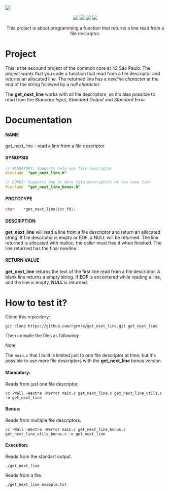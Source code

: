 <img align="center" src="https://royalbox.com.br/github/get_next_line_banner.png">
<p align="center">
   <img src="https://img.shields.io/github/languages/code-size/rgrmra/get_next_line?color=blue&style=for-the-badge" />
   <img src="https://img.shields.io/github/languages/top/rgrmra/get_next_line?color=blue&style=for-the-badge" />
   <img src="https://img.shields.io/github/last-commit/rgrmra/get_next_line?color=blue&style=for-the-badge" />
   <img src="https://img.shields.io/github/license/rgrmra/get_next_line?color=blue&style=for-the-badge" />
</p>

<p align="center">
  This project is about programming a function that returns a line read from a file descriptor.
</p>

# Project

This is the secound project of the common core at 42 São Paulo. The project wants that you code a function that read from a file descriptor and returns an allocated line. The returned line has a _newline character_ at the end of the string followed by a _null character_.

The **get_next_line** works with all file descriptors, so it's also possible to read from the _Standard Input_, _Standard Output_ and _Standard Error_.

# Documentation

#### NAME

get_next_line - read a line from a file descriptor

#### SYNOPSIS

```c
// MANDATORY: Supports only one file descriptor
#include  "get_next_line.h"

// BONUS: Supports one or more file descriptors at the same time
#include  "get_next_line_bonus.h"
```

#### PROTOTYPE

```c
char    *get_next_line(int fd);
```

#### DESCRIPTION

**get_next_line** will read a line from a file descriptor and return an allocated string. If file descriptor is empty or EOF, a NULL will be returned. The line returned is allocated with malloc; the caller must free it when finished. The line returned has the final newline.

#### RETURN VALUE

**get_next_line** returns the text of the first line read from a file descriptor. A blank line returns a empty string. If **EOF** is encontered while reading a line, and the line is empty, **NULL** is returned.

# How to test it?

Clone this repository:

```shell
git clone https://github.com/rgrmra/get_next_line.git get_next_line
```

Then compile the files as following:

> [!NOTE]
> The `main.c` that I built is limited just to one file descriptor at time; but it's possible to use more file descriptors with the **get_next_line** bonus version.

#### Mandatory:

Reads from just one file descriptor.

```shell
cc -Wall -Wextra -Werror main.c get_next_line.c get_next_line_utils.c -o get_next_line
```

#### Bonus:

Reads from multiple file descriptors.

```shell
cc -Wall -Wextra -Werror main.c get_next_line_bonus.c get_next_line_utils_bonus.c -o get_next_line
```

#### Execution:

Reads from the standart output.

```shell
./get_next_line
```

Reads from a file.

```shell
./get_next_line example.txt
```
